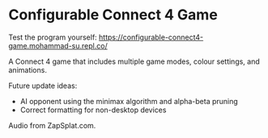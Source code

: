 # Configurable Connect 4 Game
Test the program yourself: https://configurable-connect4-game.mohammad-su.repl.co/

A Connect 4 game that includes multiple game modes, colour settings, and animations.

Future update ideas:

- AI opponent using the minimax algorithm and alpha-beta pruning
- Correct formatting for non-desktop devices

Audio from ZapSplat.com.

